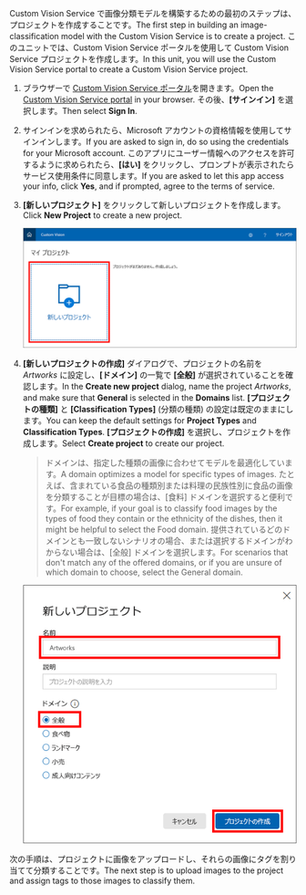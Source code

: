 <span data-ttu-id="9267a-101">Custom Vision Service で画像分類モデルを構築するための最初のステップは、プロジェクトを作成することです。</span><span class="sxs-lookup"><span data-stu-id="9267a-101">The first step in building an image-classification model with the Custom Vision Service is to create a project.</span></span> <span data-ttu-id="9267a-102">このユニットでは、Custom Vision Service ポータルを使用して Custom Vision Service プロジェクトを作成します。</span><span class="sxs-lookup"><span data-stu-id="9267a-102">In this unit, you will use the Custom Vision Service portal to create a Custom Vision Service project.</span></span>

1. <span data-ttu-id="9267a-103">ブラウザーで [Custom Vision Service ポータル](https://www.customvision.ai/?azure-portal=true)を開きます。</span><span class="sxs-lookup"><span data-stu-id="9267a-103">Open the [Custom Vision Service portal](https://www.customvision.ai/?azure-portal=true) in your browser.</span></span> <span data-ttu-id="9267a-104">その後、**[サインイン]** を選択します。</span><span class="sxs-lookup"><span data-stu-id="9267a-104">Then select **Sign In**.</span></span>

1. <span data-ttu-id="9267a-105">サインインを求められたら、Microsoft アカウントの資格情報を使用してサインインします。</span><span class="sxs-lookup"><span data-stu-id="9267a-105">If you are asked to sign in, do so using the credentials for your Microsoft account.</span></span> <span data-ttu-id="9267a-106">このアプリにユーザー情報へのアクセスを許可するように求められたら、**[はい]** をクリックし、プロンプトが表示されたらサービス使用条件に同意します。</span><span class="sxs-lookup"><span data-stu-id="9267a-106">If you are asked to let this app access your info, click **Yes**, and if prompted, agree to the terms of service.</span></span>

1. <span data-ttu-id="9267a-107">**[新しいプロジェクト]** をクリックして新しいプロジェクトを作成します。</span><span class="sxs-lookup"><span data-stu-id="9267a-107">Click **New Project** to create a new project.</span></span>

    ![Custom Vision Service プロジェクトを作成する](../media/1-portal-click-new-project.png)

1. <span data-ttu-id="9267a-109">**[新しいプロジェクトの作成]** ダイアログで、プロジェクトの名前を *Artworks* に設定し、**[ドメイン]** の一覧で **[全般]** が選択されていることを確認します。</span><span class="sxs-lookup"><span data-stu-id="9267a-109">In the **Create new project** dialog, name the project *Artworks*, and make sure that **General** is selected in the **Domains** list.</span></span> <span data-ttu-id="9267a-110">**[プロジェクトの種類]** と **[Classification Types]** \(分類の種類\) の設定は既定のままにします。</span><span class="sxs-lookup"><span data-stu-id="9267a-110">You can keep the default settings for **Project Types** and **Classification Types**.</span></span> <span data-ttu-id="9267a-111">**[プロジェクトの作成]** を選択し、プロジェクトを作成します。</span><span class="sxs-lookup"><span data-stu-id="9267a-111">Select **Create project** to create our project.</span></span>

    > <span data-ttu-id="9267a-112">ドメインは、指定した種類の画像に合わせてモデルを最適化しています。</span><span class="sxs-lookup"><span data-stu-id="9267a-112">A domain optimizes a model for specific types of images.</span></span> <span data-ttu-id="9267a-113">たとえば、含まれている食品の種類別または料理の民族性別に食品の画像を分類することが目標の場合は、[食料] ドメインを選択すると便利です。</span><span class="sxs-lookup"><span data-stu-id="9267a-113">For example, if your goal is to classify food images by the types of food they contain or the ethnicity of the dishes, then it might be helpful to select the Food domain.</span></span> <span data-ttu-id="9267a-114">提供されているどのドメインとも一致しないシナリオの場合、または選択するドメインがわからない場合は、[全般] ドメインを選択します。</span><span class="sxs-lookup"><span data-stu-id="9267a-114">For scenarios that don't match any of the offered domains, or if you are unsure of which domain to choose, select the General domain.</span></span>

   ![Custom Vision Service プロジェクトの作成](../media/1-portal-create-project.png)

<span data-ttu-id="9267a-116">次の手順は、プロジェクトに画像をアップロードし、それらの画像にタグを割り当てて分類することです。</span><span class="sxs-lookup"><span data-stu-id="9267a-116">The next step is to upload images to the project and assign tags to those images to classify them.</span></span>